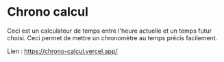 # Chrono calcul

Ceci est un calculateur de temps entre l'heure actuelle et un temps futur choisi. Ceci permet de mettre un chronomètre au temps précis facilement.

Lien : https://chrono-calcul.vercel.app/

